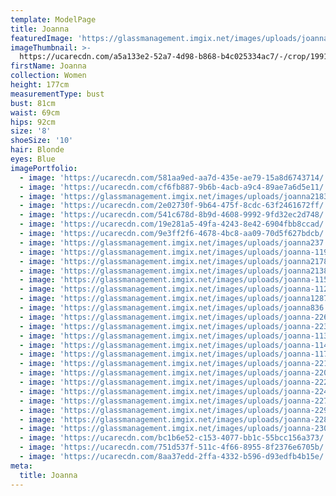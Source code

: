 ```yaml
---
template: ModelPage
title: Joanna
featuredImage: 'https://glassmanagement.imgix.net/images/uploads/joanna-111.jpg'
imageThumbnail: >-
  https://ucarecdn.com/a5a133e2-52a7-4d98-b868-b4c025334ac7/-/crop/1991x2557/383,88/-/preview/
firstName: Joanna
collection: Women
height: 177cm
measurementType: bust
bust: 81cm
waist: 69cm
hips: 92cm
size: '8'
shoeSize: '10'
hair: Blonde
eyes: Blue
imagePortfolio:
  - image: 'https://ucarecdn.com/581aa9ed-aa7d-435e-ae79-15a8d6743714/'
  - image: 'https://ucarecdn.com/cf6fb887-9b6b-4acb-a9c4-89ae7a6d5e11/'
  - image: 'https://glassmanagement.imgix.net/images/uploads/joanna21837.jpg'
  - image: 'https://ucarecdn.com/2e02730f-9b64-475f-8cdc-63f2461672ff/'
  - image: 'https://ucarecdn.com/541c678d-8b9d-4608-9992-9fd32ec2d748/'
  - image: 'https://ucarecdn.com/19e281a5-49fa-4243-8e42-6904fbb8ccad/'
  - image: 'https://ucarecdn.com/9e3ff2f6-4678-4bc8-aa09-70d5f627bdcb/'
  - image: 'https://glassmanagement.imgix.net/images/uploads/joanna237.jpg'
  - image: 'https://glassmanagement.imgix.net/images/uploads/joanna-119.jpg'
  - image: 'https://glassmanagement.imgix.net/images/uploads/joanna21783.jpg'
  - image: 'https://glassmanagement.imgix.net/images/uploads/joanna2138.jpg'
  - image: 'https://glassmanagement.imgix.net/images/uploads/joanna-115.jpg'
  - image: 'https://glassmanagement.imgix.net/images/uploads/joanna-112.jpg'
  - image: 'https://glassmanagement.imgix.net/images/uploads/joanna128763.jpg'
  - image: 'https://glassmanagement.imgix.net/images/uploads/joanna836.jpg'
  - image: 'https://glassmanagement.imgix.net/images/uploads/joanna-226.jpg'
  - image: 'https://glassmanagement.imgix.net/images/uploads/joanna-223.jpg'
  - image: 'https://glassmanagement.imgix.net/images/uploads/joanna-113.jpg'
  - image: 'https://glassmanagement.imgix.net/images/uploads/joanna-114.jpg'
  - image: 'https://glassmanagement.imgix.net/images/uploads/joanna-117.jpg'
  - image: 'https://glassmanagement.imgix.net/images/uploads/joanna-221.jpg'
  - image: 'https://glassmanagement.imgix.net/images/uploads/joanna-220.jpg'
  - image: 'https://glassmanagement.imgix.net/images/uploads/joanna-222.jpg'
  - image: 'https://glassmanagement.imgix.net/images/uploads/joanna-224.jpg'
  - image: 'https://glassmanagement.imgix.net/images/uploads/joanna-227.jpg'
  - image: 'https://glassmanagement.imgix.net/images/uploads/joanna-229.jpg'
  - image: 'https://glassmanagement.imgix.net/images/uploads/joanna-228.jpg'
  - image: 'https://glassmanagement.imgix.net/images/uploads/joanna-230.jpg'
  - image: 'https://ucarecdn.com/bc1b6e52-c153-4077-bb1c-55bcc156a373/'
  - image: 'https://ucarecdn.com/751d537f-511c-4f66-8955-8f2376e6705b/'
  - image: 'https://ucarecdn.com/8aa37edd-2ffa-4332-b596-d93edfb4b15e/'
meta:
  title: Joanna
---
```


